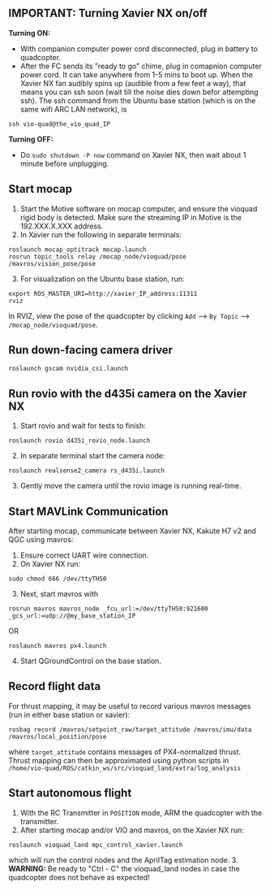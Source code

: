 ## IMPORTANT: Turning Xavier NX on/off
**Turning ON:**
- With companion computer power cord disconnected, plug in battery to quadcopter.
- After the FC sends its "ready to go" chime, plug in comapnion computer power cord. It can take anywhere from 1-5 mins to boot up. When the Xavier NX fan audibly spins up (audible from a few feet a way), that means you can ssh soon (wait till the noise dies down befor attempting ssh). The ssh command from the Ubuntu base station (which is on the same wifi ARC LAN network), is
```
ssh vio-quad@the_vio_quad_IP
```

**Turning OFF:**
- Do `sudo shutdown -P now` command on Xavier NX, then wait about 1 minute before unplugging.

## Start mocap
1. Start the Motive software on mocap computer, and ensure the vioquad rigid body is detected. Make sure the streaming IP in Motive is the 192.XXX.X.XXX address.
2. In Xavier run the following in separate terminals:
```
roslaunch mocap_optitrack mocap.launch
rosrun topic_tools relay /mocap_node/vioquad/pose /mavros/vision_pose/pose
```
3. For visualization on the Ubuntu base station, run:
```
export ROS_MASTER_URI=http://xavier_IP_address:11311
rviz
```
In RVIZ, view the pose of the quadcopter by clicking ```Add``` --> ```By Topic``` --> ```/mocap_node/vioquad/pose```.

## Run down-facing camera driver
```
roslaunch gscam nvidia_csi.launch
```

## Run rovio with the d435i camera on the Xavier NX
1. Start rovio and wait for tests to finish:
```
roslaunch rovio d435i_rovio_node.launch
```
2. In separate terminal start the camera node:
```
roslaunch realsense2_camera rs_d435i.launch
```
3. Gently move the camera until the rovio image is running real-time.

## Start MAVLink Communication
After starting mocap, communicate between Xavier NX, Kakute H7 v2 and QGC using mavros:
1. Ensure correct UART wire connection.
2. On Xavier NX run:
```
sudo chmod 666 /dev/ttyTHS0
```
3. Next, start mavros with
```
rosrun mavros mavros_node _fcu_url:=/dev/ttyTHS0:921600 _gcs_url:=udp://@my_base_station_IP
```
OR
```
roslaunch mavros px4.launch
```
4. Start QGroundControl on the base station.

## Record flight data
For thrust mapping, it may be useful to record various mavros messages (run in either base station or xavier):
```
rosbag record /mavros/setpoint_raw/target_attitude /mavros/imu/data /mavros/local_position/pose
```
where ```target_attitude``` contains messages of PX4-normalized thrust. Thrust mapping can then be approximated using python scripts in ```/home/vio-quad/ROS/catkin_ws/src/vioquad_land/extra/log_analysis```

## Start autonomous flight
1. With the RC Transmitter in ```POSITION``` mode, ARM the quadcopter with the transmitter.
2. After starting mocap and/or VIO and mavros, on the Xavier NX run:
```
roslaunch vioquad_land mpc_control_xavier.launch
```
which will run the control nodes and the AprilTag estimation node.
3. **WARNING:** Be ready to "Ctrl - C" the vioquad_land nodes in case the quadcopter does not behave as expected!
